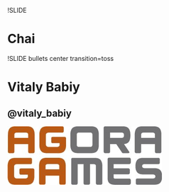 !SLIDE

# Chai #

!SLIDE bullets center transition=toss

# Vitaly Babiy #

## @vitaly_babiy


![GitHub](agora_logo.jpg)

